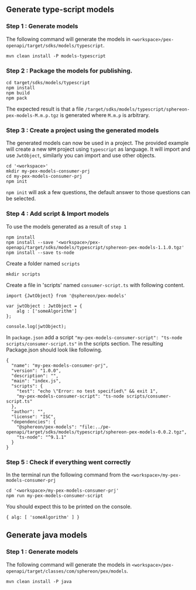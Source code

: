 ## Generate type-script models

### Step 1 : Generate models

The following command will generate the models in `<workspace>/pex-openapi/target/sdks/models/typescript`.
```
mvn clean install -P models-typescript
```

### Step 2 : Package the models for publishing.

```
cd target/sdks/models/typescript
npm install
npm build
npm pack
```

The expected result is that a file `/target/sdks/models/typescript/sphereon-pex-models-M.m.p.tgz` is generated where `M.m.p` is arbitrary.

### Step 3 : Create a project using the generated models

The generated models can now be used in a project. The provided example will create a new `NPM` project using `typescript` as language. It will import and use `JwtObject`, similarly you can import and use other objects.

```
cd '<workspace>'
mkdir my-pex-models-consumer-prj
cd my-pex-models-consumer-prj
npm init
```

`npm init` will ask a few questions, the default answer to those questions can be selected.

### Step 4 : Add script & Import models

To use the models generated as a result of `step 1`

```
npm install
npm install --save '<workspace>/pex-openapi/target/sdks/models/typescript/sphereon-pex-models-1.1.0.tgz'
npm install --save ts-node
```

Create a folder named `scripts`

```
mkdir scripts
```

Create a file in 'scripts' named `consumer-script.ts` with following content.

```
import {JwtObject} from '@sphereon/pex-models'

var jwtObject : JwtObject = {
    alg : ['someAlgorithm']
};

console.log(jwtObject);
```

In `package.json` add a script `"my-pex-models-consumer-script": "ts-node scripts/consumer-script.ts"` in the scripts section. The resulting Package.json should look like following.

```
{
  "name": "my-pex-models-consumer-prj",
  "version": "1.0.0",
  "description": "",
  "main": "index.js",
  "scripts": {
    "test": "echo \"Error: no test specified\" && exit 1",
	"my-pex-models-consumer-script": "ts-node scripts/consumer-script.ts"
  },
  "author": "",
  "license": "ISC",
  "dependencies": {
    "@sphereon/pex-models": "file:../pe-openapi/target/sdks/models/typescript/sphereon-pex-models-0.0.2.tgz",
    "ts-node": "^9.1.1"
  }
}
```

### Step 5 : Check if everything went correctly

In the terminal run the following command from the `<workspace>/my-pex-models-consumer-prj`

```
cd '<workspace>/my-pex-models-consumer-prj'
npm run my-pex-models-consumer-script
```

You should expect this to be printed on the console.

```
{ alg: [ 'someAlgorithm' ] }
```

## Generate java models

### Step 1 : Generate models
The following command will generate the models in `<workspace>/pex-openapi/target/classes/com/sphereon/pex/models`.
```
mvn clean install -P java
```